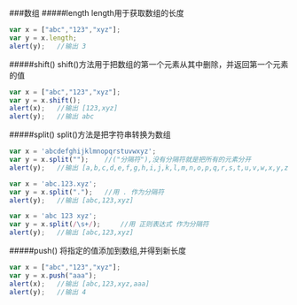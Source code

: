###数组
#####length
length用于获取数组的长度
```js
var x = ["abc","123","xyz"];
var y = x.length;
alert(y);	//输出 3
```
#####shift()
shift()方法用于把数组的第一个元素从其中删除，并返回第一个元素的值
```js
var x = ["abc","123","xyz"];
var y = x.shift();
alert(x);	//输出 [123,xyz]
alert(y);   //输出 abc
```
#####split()
split()方法是把字符串转换为数组
```js
var x = 'abcdefghijklmnopqrstuvwxyz';
var y = x.split("");	//("分隔符"),没有分隔符就是把所有的元素分开
alert(y);	//输出 [a,b,c,d,e,f,g,h,i,j,k,l,m,n,o,p,q,r,s,t,u,v,w,x,y,z]
```
```js
var x = 'abc.123.xyz';
var y = x.split(".");	//用 . 作为分隔符
alert(y);	//输出 [abc,123,xyz]
```
```js
var x = 'abc 123 xyz';
var y = x.split(/\s+/);		//用 正则表达式 作为分隔符
alert(y);	//输出 [abc,123,xyz]
```
#####push()
将指定的值添加到数组,并得到新长度
```js
var x = ["abc","123","xyz"];
var y = x.push("aaa");
alert(x);	//输出 [abc,123,xyz,aaa]
alert(y);	//输出 4
```
